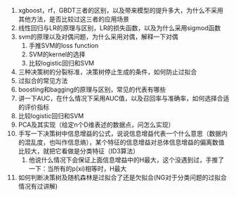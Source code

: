 1. xgboost，rf，GBDT三者的区别，以及带来模型的提升多大，为什么不采用其他方法，是否比较过这三者的应用场景
2. 线性回归与LR的原理与区别，LR的损失函数，以及为什么采用sigmod函数
3. svm的原理以及对偶问题，为什么采用对偶，解释一下对偶
    1. 手推SVM的loss function
    2. SVM的kernel的选择
    3. 比较logistic回归和SVM
4. 三种决策树的分裂标准，决策树停止生成的条件，如何防止过拟合
5. 过拟合的常见方法
6. boosting和bagging的原理与区别，常见的代表有哪些
7. 讲一下AUC，在什么情况下采用AUC值，以及召回率与准确率，如何选择合适的评价指标
8. 比较logistic回归和SVM
9. PCA及其实现（给定n个D维表述的数据点，问怎么实现）
10. 手写一下决策树中信息增益的公式，说说信息增益代表一个什么意思（数据内的混乱度，也叫作信息熵），某个特征的信息增益对总体信息增益的偏离数值比较大，就把它看做是分类特征（ID3算法）
    1. 他说什么情况下会保证上面信息增益中的H最大，这个没遇到过，手推了一下：当所有的p(xi)相等时，H最大
11. 如何判断决策树及随机森林是过拟合了还是欠拟合(NG对于分类问题的过拟合情况有过讲解)
